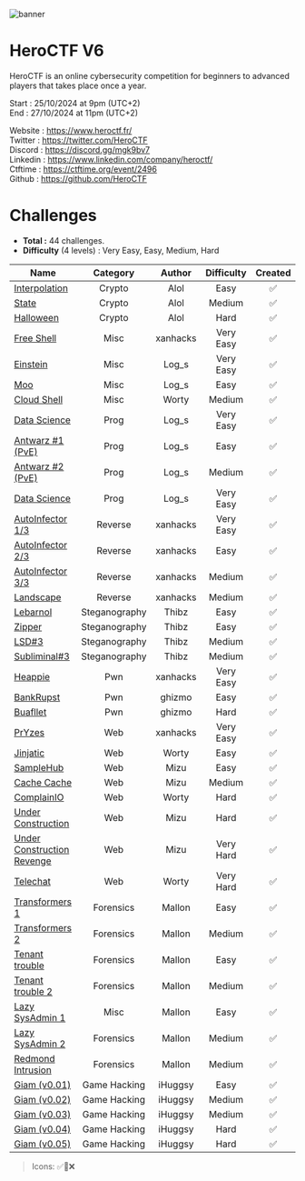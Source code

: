 ![banner](https://pbs.twimg.com/profile_banners/815907006708060160/1586530306/1500x500)

# HeroCTF V6

HeroCTF is an online cybersecurity competition for beginners to advanced players that takes place once a year.

Start : 25/10/2024 at 9pm (UTC+2)<br>
End : 27/10/2024 at 11pm (UTC+2)

Website : https://www.heroctf.fr/<br>
Twitter : https://twitter.com/HeroCTF<br>
Discord : https://discord.gg/mgk9bv7<br>
Linkedin : https://www.linkedin.com/company/heroctf/<br>
Ctftime : https://ctftime.org/event/2496<br>
Github : https://github.com/HeroCTF

# Challenges

- **Total :** 44 challenges.
- **Difficulty** (4 levels) : Very Easy, Easy, Medium, Hard

| Name                                                                | Category      | Author          | Difficulty  | Created |
|---------------------------------------------------------------------|:-------------:|:---------------:|:-----------:|:-------:|
| [Interpolation](./Crypto/Interpolation/)                            | Crypto        | Alol            | Easy        |  ✅     |
| [State](./Crypto/State/)                                            | Crypto        | Alol            | Medium      |  ✅     |
| [Halloween](./Crypto/Halloween/)                                    | Crypto        | Alol            | Hard        |  ✅     |
| [Free Shell](./Misc/Free_Shell/)                                    | Misc          | xanhacks        | Very Easy   |  ✅     |
| [Einstein](./Misc/Einstein/)                                        | Misc          | Log_s           | Very Easy   |  ✅     |
| [Moo](./Misc/Moo/)                                                  | Misc          | Log_s           | Easy        |  ✅     |
| [Cloud Shell](./Misc/Cloud_Shell/)                                  | Misc          | Worty           | Medium      |  ✅     |
| [Data Science](./Prog/data-science/)                                | Prog          | Log_s           | Very Easy   |  ✅     |
| [Antwarz #1 (PvE)](./Prog/antwarz1/)                                 | Prog          | Log_s           | Easy       |  ✅     |
| [Antwarz #2 (PvE)](./Prog/antwarz2/)                                 | Prog          | Log_s           | Medium     |  ✅     |
| [Data Science](./Prog/data-science/)                                | Prog          | Log_s           | Very Easy   |  ✅     |
| [AutoInfector 1/3](./Reverse/AutoInfector_1/)                       | Reverse       | xanhacks        | Very Easy   |  ✅     |
| [AutoInfector 2/3](./Reverse/AutoInfector_2/)                       | Reverse       | xanhacks        | Easy        |  ✅     |
| [AutoInfector 3/3](./Reverse/AutoInfector_3/)                       | Reverse       | xanhacks        | Medium      |  ✅     |
| [Landscape](./Reverse/Landscape/)                                   | Reverse       | xanhacks        | Medium      |  ✅     |
| [Lebarnol](./Steganography/Lebarnol)                                | Steganography | Thibz           | Easy        |  ✅     |
| [Zipper](./Steganography/Zipper/)                                   | Steganography | Thibz           | Easy        |  ✅     |
| [LSD#3](./Steganography/LSD#3)                                      | Steganography | Thibz           | Medium      |  ✅     |
| [Subliminal#3](./Steganography/Subliminal#3)                        | Steganography | Thibz           | Medium      |  ✅     |
| [Heappie](./Pwn/Heappie/)                                           | Pwn           | xanhacks        | Very Easy   |  ✅     |
| [BankRupst](./Pwn/BankRupst)                                        | Pwn           | ghizmo          | Easy        |  ✅     |
| [Buafllet](./Pwn/Buafllet)                                          | Pwn           | ghizmo          | Hard        |  ✅     |
| [PrYzes](./Web/PrYzes)                                              | Web           | xanhacks        | Very Easy   |  ✅     |
| [Jinjatic](./Web/Jinjatic)                                          | Web           | Worty           | Easy        |  ✅     |
| [SampleHub](./Web/SampleHub)                                        | Web           | Mizu            | Easy        |  ✅     |
| [Cache Cache](./Web/CacheCache)                                     | Web           | Mizu            | Medium      |  ✅     |
| [ComplainIO](./Web/ComplainIO)                                      | Web           | Worty           | Hard        |  ✅     |
| [Under Construction](./Web/UnderConstruction)                       | Web           | Mizu            | Hard        |  ✅     |
| [Under Construction Revenge](./Web/UnderConstruction_Revenge)       | Web           | Mizu            | Very Hard   |  ✅     |
| [Telechat](./Web/Telechat)                                          | Web           | Worty           | Very Hard   |  ✅     |
| [Transformers 1](./Forensics/Transformers_1)                        | Forensics     | Mallon          | Easy        |  ✅     |
| [Transformers 2](./Forensics/Transformers_2)                        | Forensics     | Mallon          | Medium      |  ✅     |
| [Tenant trouble](./Forensics/Tenant_trouble)                        | Forensics     | Mallon          | Easy        |  ✅     |
| [Tenant trouble 2](./Forensics/Tenant_trouble)                      | Forensics     | Mallon          | Medium      |  ✅     |
| [Lazy SysAdmin 1](./Misc/LazySysAdmin_1)                            | Misc          | Mallon          | Easy        |  ✅     |
| [Lazy SysAdmin 2](./Forensics/LazySysAdmin_2)                       | Forensics     | Mallon          | Medium      |  ✅     |
| [Redmond Intrusion](./Forensics/Redmond_Intrusion)                  | Forensics     | Mallon          | Medium      |  ✅     |
| [Giam (v0.01)](./GameHacking/Giam_v01)                              | Game Hacking  | iHuggsy         | Easy        |  ✅     |
| [Giam (v0.02)](./GameHacking/Giam_v02)                              | Game Hacking  | iHuggsy         | Medium      |  ✅     |
| [Giam (v0.03)](./GameHacking/Giam_v03)                              | Game Hacking  | iHuggsy         | Medium      |  ✅     |
| [Giam (v0.04)](./GameHacking/Giam_v04)                              | Game Hacking  | iHuggsy         | Hard        |  ✅     |
| [Giam (v0.05)](./GameHacking/Giam_v05)                              | Game Hacking  | iHuggsy         | Hard        |  ✅     |

> Icons: ✅🚧❌
